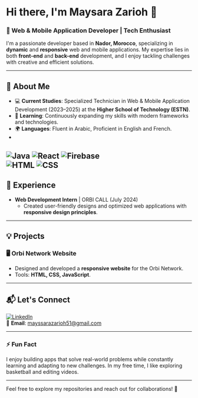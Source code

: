 # Hi there, I'm Maysara Zarioh 👋

### 🌟 Web & Mobile Application Developer | Tech Enthusiast

I'm a passionate developer based in **Nador, Morocco**, specializing in **dynamic** and **responsive** web and mobile applications. My expertise lies in both **front-end** and **back-end** development, and I enjoy tackling challenges with creative and efficient solutions.

---

## 📜 **About Me**
- 💻 **Current Studies**: Specialized Technician in Web & Mobile Application Development (2023–2025) at the **Higher School of Technology (ESTN)**.
- 🌱 **Learning**: Continuously expanding my skills with modern frameworks and technologies.
- 🌍 **Languages**: Fluent in Arabic, Proficient in English and French.
- 
![Java](https://img.shields.io/badge/-Java-007396?logo=java&logoColor=white&style=flat-square)
![React](https://img.shields.io/badge/-React-61DAFB?logo=react&logoColor=black&style=flat-square)
![Firebase](https://img.shields.io/badge/-Firebase-FFCA28?logo=firebase&logoColor=black&style=flat-square)  
![HTML](https://img.shields.io/badge/-HTML-E34F26?logo=html5&logoColor=white&style=flat-square)
![CSS](https://img.shields.io/badge/-CSS-1572B6?logo=css3&logoColor=white&style=flat-square)
---

## 🌟 **Experience**
- **Web Development Intern** | ORBI CALL (July 2024)
  - Created user-friendly designs and optimized web applications with **responsive design principles**.

---

## 💡 **Projects**
### 🖥️ **Orbi Network Website**
- Designed and developed a **responsive website** for the Orbi Network.
- Tools: **HTML, CSS, JavaScript**.

---

## 📬 **Let's Connect**
[![LinkedIn](https://img.shields.io/badge/-LinkedIn-blue?style=flat-square&logo=linkedin&logoColor=white)](https://www.linkedin.com/in/maysarazarioh2513/)  
📧 **Email**: [mayssarazarioh51@gmail.com](mailto:mayssarazarioh51@gmail.com)

---

### ⚡ **Fun Fact**
I enjoy building apps that solve real-world problems while constantly learning and adapting to new challenges. In my free time, I like exploring basketball and editing videos.

---

Feel free to explore my repositories and reach out for collaborations! 🚀
